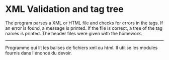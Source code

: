 XML Validation and tag tree
===========

The program parses a XML or HTML file and checks for errors in the tags. If
an error is found, a message is printed. If the file is correct, a tree
of the tag names is printed. The header files were given with the homework.

***

Programme qui lit les balises de fichiers xml ou html. Il utilise les
modules fournis dans l'énoncé du devoir.
